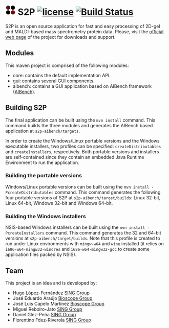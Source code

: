 ![Logo](s2p.png) S2P [![license](https://img.shields.io/badge/LICENSE-GPLv3-blue.svg)]() [![Build Status](https://travis-ci.org/sing-group/S2P.svg?branch=master)](https://travis-ci.org/sing-group/S2P)
=================================
S2P is an open source application for fast and easy processing of 2D-gel and MALDI-based mass spectrometry protein data. Please, visit the [official web page](http://sing.ei.uvigo.es/s2p) of the project for downloads and support.

Modules
-------
This maven project is comprised of the following modules:
* core: contains the default implementation API.
* gui: contains several GUI components.
* aibench: contains a GUI application based on AIBench framework ([AIBench](http://www.aibench.org/)).

Building S2P
----
The final application can be built using the `mvn install` command. This command builds the three modules and generates the AIBench based application at `s2p-aibench/targets`.

In order to create the Windows/Linux portable versions and the Windows executable installers, two profiles can be specified: `createDistributables` and `createInstallers`, respectively. Both portable versions and installers are self-contained since they contain an embedded Java Runtime Environment to run the application.

### Building the portable versions
Windows/Linux portable versions can be built using the `mvn install -PcreateDistributables` command. This command generates the following four portable versions of S2P at `s2p-aibench/target/builds`: Linux 32-bit, Linux 64-bit, Windows 32-bit and Windows 64-bit.

### Building the Windows installers
NSIS-based Windows installers can be built using the `mvn install -PcreateInstallers` command. This command generates the 32 and 64-bit versions at `s2p-aibench/target/builds`. Note that this profile is created to run under Linux environments with `mingw-w64` and `wine` installed (it relies on `i686-w64-mingw32-windres` and `i686-w64-mingw32-gcc` to create some application files packed by NSIS).

Team
----
This project is an idea and is developed by:
* Hugo López-Fernández [SING Group](http://sing.ei.uvigo.es)
* José Eduardo Araújo [Bioscope Group](http://www.bioscopegroup.org/)
* José Luis Capelo Martínez [Bioscope Group](http://www.bioscopegroup.org/)
* Miguel Reboiro-Jato [SING Group](http://sing.ei.uvigo.es)
* Daniel Glez-Peña [SING Group](http://sing.ei.uvigo.es)
* Florentino Fdez-Riverola [SING Group](http://sing.ei.uvigo.es)
